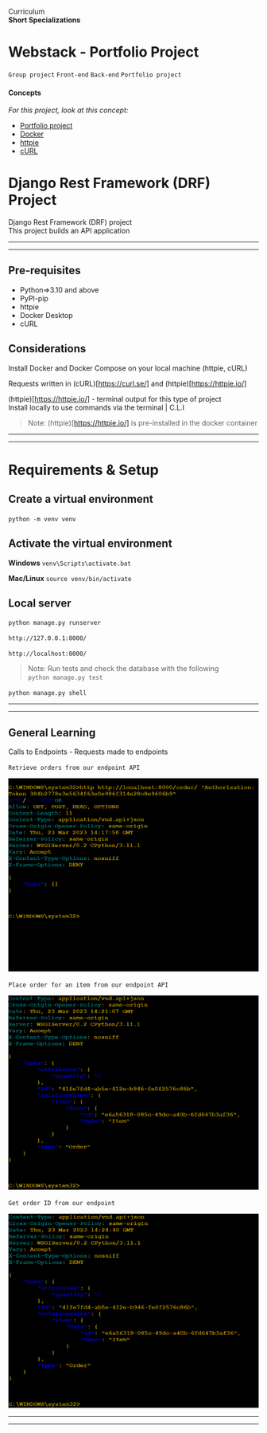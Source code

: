 Curriculum <br>
**Short Specializations** <br>

# Webstack - Portfolio Project

`Group project` `Front-end` `Back-end` `Portfolio project`

#### Concepts

_For this project, look at this concept:_

* [Portfolio project](https://www.intranet.alxswe.com/concepts/548)
* [Docker](https://docs.docker.com/)
* [httpie](https://www.httpie.io)
* [cURL](https://everything.curl.dev/)

# Django Rest Framework (DRF) Project
Django Rest Framework (DRF) project <br>
This project builds an API application
***
***

## Pre-requisites
- Python=>3.10 and above
- PyPI-pip
- httpie
- Docker Desktop
- cURL

## Considerations
Install Docker and Docker Compose on your local machine (httpie, cURL)

Requests written in (cURL)[https://curl.se/] and (httpie)[https://httpie.io/]

(httpie)[https://httpie.io/] - terminal output for this type of project <br>
Install locally to use commands via the terminal | C.L.I
>Note: (httpie)[https://httpie.io/] is pre-installed in the docker container
***
***

# Requirements & Setup

## Create a virtual environment
`python -m venv venv`

## Activate the virtual environment
**Windows**
`venv\Scripts\activate.bat`

**Mac/Linux**
`source venv/bin/activate`

## Local server

`python manage.py runserver` <br>

`http://127.0.0.1:8000/` <br>

`http://localhost:8000/`

>Note: Run tests and check the database with the following <br>
`python manage.py test` <br>

`python manage.py shell`
***
***

## General Learning

Calls to Endpoints - Requests made to endpoints

`Retrieve orders from our endpoint API`

![Retrieve Orders](/images/retrieve_orders.PNG)

`Place order for an item from our endpoint API`

![Place Order](/images/place_order.PNG)

`Get order ID from our endpoint`

![Get Order](/images/get_order_ID.PNG)
***
***
